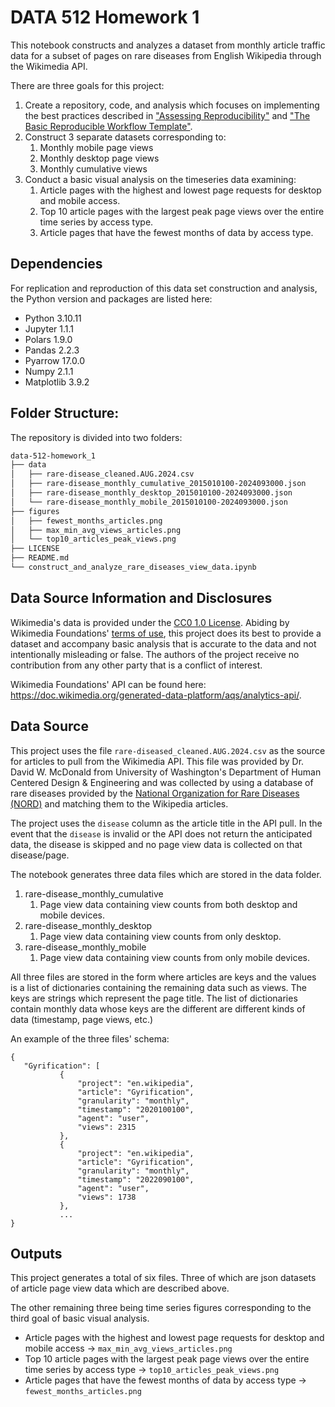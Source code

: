 # DATA 512 Homework 1
This notebook constructs and analyzes a dataset from monthly article traffic data for a subset of pages on 
rare diseases from English Wikipedia through the Wikimedia API. 

There are three goals for this project:
1. Create a repository, code, and analysis which focuses on implementing the best practices described in
   ["Assessing Reproducibility"](http://www.practicereproducibleresearch.org/core-chapters/2-assessment.html)
   and ["The Basic Reproducible Workflow Template"](http://www.practicereproducibleresearch.org/core-chapters/3-basic.html).
2. Construct 3 separate datasets corresponding to:
   1. Monthly mobile page views
   2. Monthly desktop page views
   3. Monthly cumulative views
3. Conduct a basic visual analysis on the timeseries data examining:
   1. Article pages with the highest and lowest page requests for desktop and mobile access.
   2. Top 10 article pages with the largest peak page views over the entire time series by access type.
   3. Article pages that have the fewest months of data by access type.


## Dependencies
For replication and reproduction of this data set construction and analysis, the Python version and packages are
listed here:

- Python 3.10.11
- Jupyter 1.1.1
- Polars 1.9.0
- Pandas 2.2.3
- Pyarrow 17.0.0
- Numpy 2.1.1
- Matplotlib 3.9.2

## Folder Structure:
The repository is divided into two folders:
```bash
data-512-homework_1
├── data
│   ├── rare-disease_cleaned.AUG.2024.csv
│   ├── rare-disease_monthly_cumulative_2015010100-2024093000.json
│   ├── rare-disease_monthly_desktop_2015010100-2024093000.json
│   └── rare-disease_monthly_mobile_2015010100-2024093000.json
├── figures
│   ├── fewest_months_articles.png
│   ├── max_min_avg_views_articles.png
│   └── top10_articles_peak_views.png
├── LICENSE
├── README.md
└── construct_and_analyze_rare_diseases_view_data.ipynb
```

## Data Source Information and Disclosures

Wikimedia's data is provided under the [CC0 1.0 License](https://creativecommons.org/publicdomain/zero/1.0/).
Abiding by Wikimedia Foundations' [terms of use](https://foundation.wikimedia.org/wiki/Policy:Terms_of_Use),
this project does its best to provide a dataset and accompany basic analysis that is accurate to the data and
not intentionally misleading or false. The authors of the project receive no contribution from any other party that
is a conflict of interest.

Wikimedia Foundations' API can be found here: https://doc.wikimedia.org/generated-data-platform/aqs/analytics-api/.

## Data Source
This project uses the file `rare-diseased_cleaned.AUG.2024.csv` as the source for articles to pull from the
Wikimedia API. This file was provided by Dr. David W. McDonald from 
University of Washington's Department of Human Centered Design & Engineering and was collected by using a database
of rare diseases provided by the [National Organization for Rare Diseases (NORD)](https://rarediseases.org/) and
matching them to the Wikipedia articles.

The project uses the `disease` column as the article title in the API pull. In the event that the `disease` is
invalid or the API does not return the anticipated data, the disease is skipped and no page view data is collected
on that disease/page.


The notebook generates three data files which are stored in the data folder.
1. rare-disease_monthly_cumulative
   1. Page view data containing view counts from both desktop and mobile devices.
2. rare-disease_monthly_desktop
   1. Page view data containing view counts from only desktop.
3. rare-disease_monthly_mobile
   1. Page view data containing view counts from only mobile devices.


All three files are stored in the form where articles are keys and the values is a list of dictionaries
containing the remaining data such as views.
The keys are strings which represent the page title. The list of dictionaries contain monthly data whose
keys are the different are different kinds of data (timestamp, page views, etc.)

An example of the three files' schema:
```
{
   "Gyrification": [
           {
               "project": "en.wikipedia",
               "article": "Gyrification",
               "granularity": "monthly",
               "timestamp": "2020100100",
               "agent": "user",
               "views": 2315
           },
           {
               "project": "en.wikipedia",
               "article": "Gyrification",
               "granularity": "monthly",
               "timestamp": "2022090100",
               "agent": "user",
               "views": 1738
           },
           ...
}
```

## Outputs
This project generates a total of six files.
Three of which are json datasets of article page view data which are described above.

The other remaining three being time series figures corresponding to the third goal of basic visual analysis.
- Article pages with the highest and lowest page requests for desktop and mobile access -> `max_min_avg_views_articles.png`
- Top 10 article pages with the largest peak page views over the entire time series by access type -> `top10_articles_peak_views.png`
- Article pages that have the fewest months of data by access type -> `fewest_months_articles.png`
